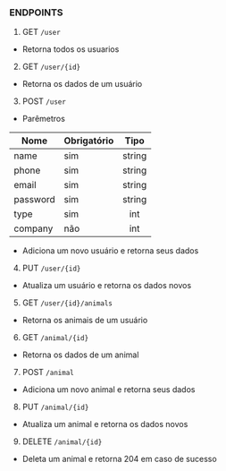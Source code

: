 ### ENDPOINTS

1. GET ```/user```
- Retorna todos os usuarios

2. GET ```/user/{id}```
- Retorna os dados de um usuário

3. POST ```/user```
- Parêmetros

| Nome     | Obrigatório |  Tipo  |
|----------|-------------|:------:|
| name     | sim         | string |
| phone    | sim         | string |
| email    | sim         | string |
| password | sim         | string |
| type     | sim         |  int   |
| company  | não         |  int   |
- Adiciona um novo usuário e retorna seus dados

4. PUT ```/user/{id}```
- Atualiza um usuário e retorna os dados novos

5. GET ```/user/{id}/animals```
- Retorna os animais de um usuário

6. GET ```/animal/{id}```
- Retorna os dados de um animal

7. POST ```/animal```
- Adiciona um novo animal e retorna seus dados

8. PUT ```/animal/{id}```
- Atualiza um animal e retorna os dados novos

9. DELETE ```/animal/{id}```
- Deleta um animal e retorna 204 em caso de sucesso